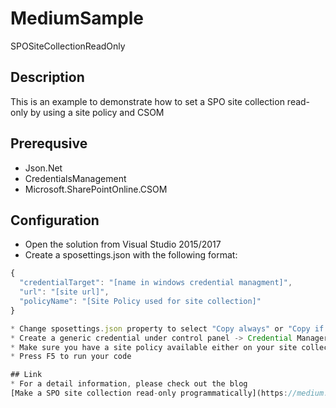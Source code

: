 # MediumSample
SPOSiteCollectionReadOnly

## Description ##
This is an example to demonstrate how to set a SPO site collection read-only by using a site policy and CSOM

## Prerequsive ##
* Json.Net
* CredentialsManagement
* Microsoft.SharePointOnline.CSOM

## Configuration ##
* Open the solution from Visual Studio 2015/2017
* Create a sposettings.json with the following format: 
```javascript
{
  "credentialTarget": "[name in windows credential managment]",
  "url": "[site url]",
  "policyName": "[Site Policy used for site collection]"
}

* Change sposettings.json property to select "Copy always" or "Copy if newer" for "Copy to Output directory".
* Create a generic credential under control panel -> Credential Manager.
* Make sure you have a site policy available either on your site collection or published by Content Type Hub site collection
* Press F5 to run your code

## Link
* For a detail information, please check out the blog 
[Make a SPO site collection read-only programmatically](https://medium.com/@frankchen2016/make-a-spo-site-collection-read-only-programmatically-1660ef41ae28)